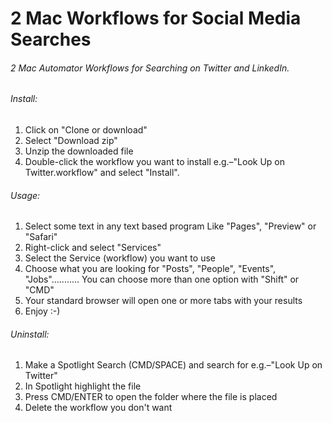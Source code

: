 # 2 Mac Workflows for Social Media Searches
###### 2 Mac Automator Workflows for Searching on Twitter and LinkedIn.

###### Install:
1. Click on "Clone or download"
2. Select "Download zip"
3. Unzip the downloaded file
4. Double-click the workflow you want to install e.g.–"Look Up on Twitter.workflow" and select "Install".

###### Usage:
1. Select some text in any text based program Like "Pages", "Preview" or "Safari"
2. Right-click and select "Services"
3. Select the Service (workflow) you want to use
4. Choose what you are looking for "Posts", "People", "Events", "Jobs"........... You can choose more than one option with "Shift" or "CMD"
5. Your standard browser will open one or more tabs with your results
6. Enjoy :-)

###### Uninstall:
1. Make a Spotlight Search (CMD/SPACE) and search for e.g.–"Look Up on Twitter"
2. In Spotlight highlight the file
3. Press CMD/ENTER to open the folder where the file is placed
4. Delete the workflow you don't want
